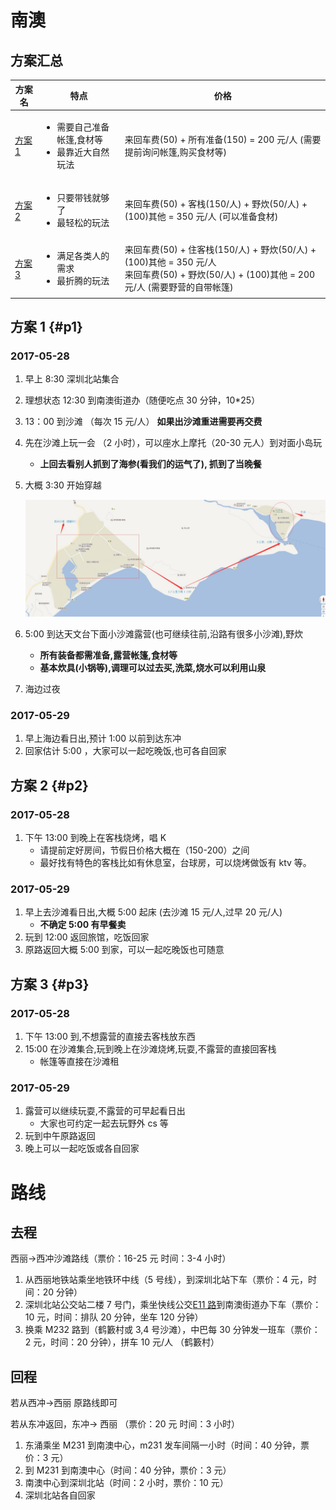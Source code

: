 # 南澳

## 方案汇总

<table>
    <thead>
        <th>方案名</th>
        <th>特点</th>
        <th>价格</th>
    </thead>
    <tr>
        <td><a href="#p1">方案 1</a></td>
        <td>
            <ul>
            <li>需要自己准备帐篷,食材等</li>
            <li>最靠近大自然玩法</li>
            </ul>
        </td>
        <td>
           来回车费(50) + 所有准备(150) = 200 元/人
           (需要提前询问帐篷,购买食材等)
        </td>
    </tr>
    <tr>
        <td><a href="#p2">方案 2</a></td>
        <td>
            <ul>
            <li>只要带钱就够了</li>
            <li>最轻松的玩法</li>
            </ul>
        </td>
        <td>
           来回车费(50) + 客栈(150/人) + 野炊(50/人) + (100)其他 = 350 元/人
           (可以准备食材)
        </td>
    </tr>
    <tr>
        <td><a href="#p3">方案 3</a></td>
        <td>
            <ul>
            <li>满足各类人的需求</li>
            <li>最折腾的玩法</li>
            </ul>
        </td>
        <td>
           来回车费(50) + 住客栈(150/人) + 野炊(50/人) + (100)其他 = 350 元/人
           <br>来回车费(50) + 野炊(50/人) + (100)其他 = 200 元/人
           (需要野营的自带帐篷)
        </td>
    </tr>
</table>

## 方案 1 {#p1}

### 2017-05-28

1. 早上 8:30 深圳北站集合
2. 理想状态 12:30 到南澳街道办（随便吃点 30 分钟，10\*25）
3. 13：00 到沙滩 （每次 15 元/人） **如果出沙滩重进需要再交费**
4. 先在沙滩上玩一会 （2 小时），可以座水上摩托（20-30 元人）到对面小岛玩
   - **上回去看别人抓到了海参(看我们的运气了), 抓到了当晚餐**
5. 大概 3:30 开始穿越

   ![](./travel_way.jpg)

6. 5:00 到达天文台下面小沙滩露营(也可继续往前,沿路有很多小沙滩),野炊
   - **所有装备都需准备,露营帐篷,食材等**
   - **基本炊具(小锅等),调理可以过去买,洗菜,烧水可以利用山泉**
7. 海边过夜

### 2017-05-29

1. 早上海边看日出,预计 1:00 以前到达东冲
2. 回家估计 5:00 ，大家可以一起吃晚饭,也可各自回家

## 方案 2 {#p2}

### 2017-05-28

1. 下午 13:00 到晚上在客栈烧烤，唱 K
   - 请提前定好房间，节假日价格大概在（150-200）之间
   - 最好找有特色的客栈比如有休息室，台球房，可以烧烤做饭有 ktv 等。

### 2017-05-29

1. 早上去沙滩看日出,大概 5:00 起床 (去沙滩 15 元/人,过早 20 元/人)
   - **不确定 5:00 有早餐卖**
2. 玩到 12:00 返回旅馆，吃饭回家
3. 原路返回大概 5:00 到家，可以一起吃晚饭也可随意

## 方案 3 {#p3}

### 2017-05-28

1. 下午 13:00 到,不想露营的直接去客栈放东西
2. 15:00 在沙滩集合,玩到晚上在沙滩烧烤,玩耍,不露营的直接回客栈
   - 帐篷等直接在沙滩租

### 2017-05-29

1. 露营可以继续玩耍,不露营的可早起看日出
   - 大家也可约定一起去玩野外 cs 等
2. 玩到中午原路返回
3. 晚上可以一起吃饭或各自回家

# 路线

## 去程

西丽->西冲沙滩路线（票价：16-25 元 时间：3-4 小时）

1. 从西丽地铁站乘坐地铁环中线（5 号线），到深圳北站下车（票价：4 元，时间：20 分钟）
2. 深圳北站公交站二楼 7 号门，乘坐快线公交[E11 路](http://jt.sz.bendibao.com/bus/linesearch.aspx)到南澳街道办下车（票价：10 元，时间：排队 20 分钟，坐车 120 分钟）
3. 换乘 M232 路到（鹤籔村或 3,4 号沙滩），中巴每 30 分钟发一班车（票价：2 元，时间：20 分钟），拼车 10 元/人 （鹤籔村）

## 回程

若从西冲->西丽 原路线即可

若从东冲返回，东冲-> 西丽 （票价：20 元 时间：3 小时）

1. 东涌乘坐 M231 到南澳中心，m231 发车间隔一小时（时间：40 分钟，票价：3 元）
2. 到 M231 到南澳中心（时间：40 分钟，票价：3 元）
3. 南澳中心到深圳北站（时间：2 小时，票价：10 元）
4. 深圳北站各自回家
